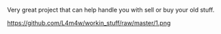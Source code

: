 Very great project that can help handle you with sell or buy your old stuff.

https://github.com/L4m4w/workin_stuff/raw/master/1.png
